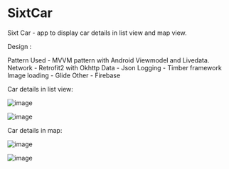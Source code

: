 # SixtCar
Sixt Car - app to display car details in list view and map view.

Design :

Pattern Used - MVVM pattern with Android Viewmodel and Livedata.
Network - Retrofit2 with Okhttp
Data - Json
Logging - Timber framework
Image loading - Glide
Other - Firebase

Car details in list view:

![image](https://user-images.githubusercontent.com/28477412/137279879-64d5929f-9c0a-4090-8895-c05e788a5945.png)

![image](https://user-images.githubusercontent.com/28477412/137279921-5eb4fa27-8712-40c4-ac24-86ac558f08fd.png)

Car details in map:

![image](https://user-images.githubusercontent.com/28477412/137279971-dd595560-7e72-45b2-b3fd-d0ab3d83c43f.png)

![image](https://user-images.githubusercontent.com/28477412/137280004-9a49b0b4-5da0-4398-a1df-1e41779d1c4c.png)
